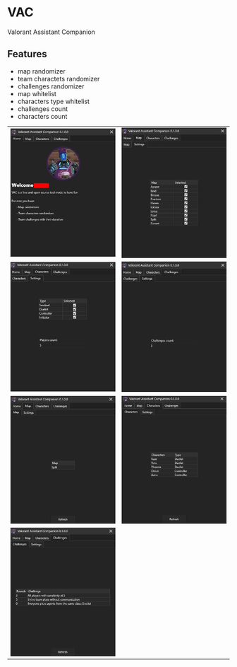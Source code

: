 # VAC
Valorant Assistant Companion

## Features
- map randomizer
- team charactets randomizer
- challenges randomizer
- map whitelist
- characters type whitelist
- challenges count
- characters count

|                           |                           |
|:-------------------------:|:-------------------------:|
|<img src="Images/1.jpg"/>  |<img src="Images/2.jpg"/>  |
|<img src="Images/3.jpg"/>  |<img src="Images/4.jpg"/>  |
|<img src="Images/5.jpg"/>  |<img src="Images/6.jpg"/>  |
|<img src="Images/7.jpg"/>  ||
